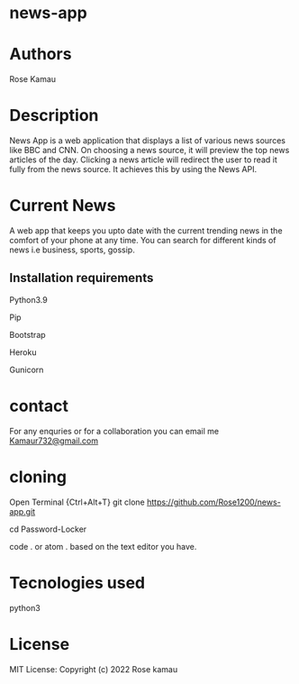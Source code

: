 # news-app
# Authors
Rose Kamau
# Description
News App is a web application that displays a list of various news sources like BBC and CNN. On choosing a news source, it will preview the top news articles of the day. Clicking a news article will redirect the user to read it fully from the news source. It achieves this by using the News API.
#  Current News
A web app that keeps you upto date with the current trending news in the comfort of your phone at any time. You can search for different kinds of news i.e business, sports, gossip. 
## Installation requirements

Python3.9

Pip

Bootstrap

Heroku

Gunicorn
# contact
For any enquries or for a collaboration you can email me Kamaur732@gmail.com
# cloning
Open Terminal {Ctrl+Alt+T} git clone https://github.com/Rose1200/news-app.git

cd Password-Locker

code . or atom . based on the text editor you have.
# Tecnologies used
python3
# License
MIT License: Copyright (c) 2022 Rose kamau





